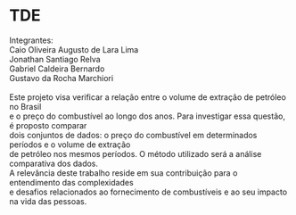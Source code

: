 # TDE

Integrantes:  <br> 
Caio Oliveira Augusto de Lara Lima  <br> 
Jonathan Santiago Relva  <br> 
Gabriel Caldeira Bernardo  <br> 
Gustavo da Rocha Marchiori  <br> 
<br>
Este projeto visa verificar a relação entre o volume de extração de petróleo no Brasil <br>
e o preço do combustível ao longo dos anos. Para investigar essa questão, é proposto comparar <br>
dois conjuntos de dados: o preço do combustível em determinados períodos e o volume de extração <br>
de petróleo nos mesmos períodos. O método utilizado será a análise comparativa dos dados. <br>
A relevância deste trabalho reside em sua contribuição para o entendimento das complexidades <br>
e desafios relacionados ao fornecimento de combustíveis e ao seu impacto na vida das pessoas.

